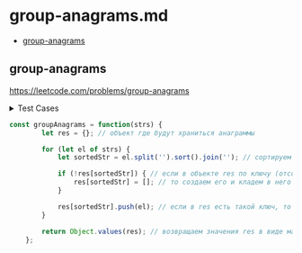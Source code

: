 # group-anagrams.md

+ [group-anagrams](#group-anagrams)

## group-anagrams

https://leetcode.com/problems/group-anagrams

<details><summary>Test Cases</summary><blockquote>

``` javascript
    // [""]
    // [[""]]

    // ["c"]
    // [["c"]]

    // ["a", "b"]
    // [["a"], ["b"]]

    // ["a", "a"]
    // [["a", "a"]]

    // ["eat","tea","tan","ate","nat","bat"]
    // [["bat"],["nat","tan"],["ate","eat","tea"]]
```

</blockquote></details>

``` javascript
const groupAnagrams = function(strs) {
        let res = {}; // объект где будут храниться анаграммы

        for (let el of strs) {
            let sortedStr = el.split('').sort().join(''); // сортируем строку в текущей итерации

            if (!res[sortedStr]) { // если в объекте res по ключу (отсортированная строка) нет значения
                res[sortedStr] = []; // то создаем его и кладем в него пустой массив
            }

            res[sortedStr].push(el); // если в res есть такой ключ, то пушим в значение текущую строку
        }

        return Object.values(res); // возвращаем значения res в виде массива
    };
```
